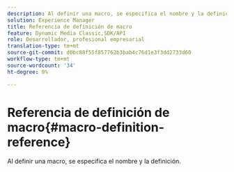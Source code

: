 ```yaml
---
description: Al definir una macro, se especifica el nombre y la definición.
solution: Experience Manager
title: Referencia de definición de macro
feature: Dynamic Media Classic,SDK/API
role: Desarrollador, profesional empresarial
translation-type: tm+mt
source-git-commit: d0bc88f55f857762b3bab4c76d1e3f3dd2733d60
workflow-type: tm+mt
source-wordcount: '34'
ht-degree: 0%

---
```



# Referencia de definición de macro{#macro-definition-reference}

Al definir una macro, se especifica el nombre y la definición.


